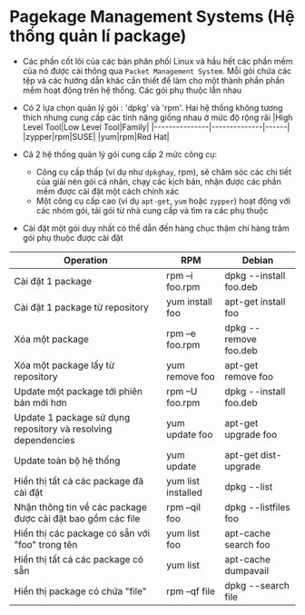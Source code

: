 # Pagekage Management Systems (Hệ thống quản lí package)
- Các phần cốt lõi của các bản phân phối Linux và hầu hết các phần mềm của nó được cài thông qua `Packet Management System`. Mỗi gói chứa các tệp và các hướng dẫn khác cần thiết để làm cho một thành phần phần mềm hoạt động trên hệ thống. Các gói phụ thuộc lẫn nhau
- Có 2 lựa chọn quản lý gói : 'dpkg' và 'rpm'. Hai hệ thống không tương thích nhưng cung cấp các tính năng giống nhau ở mức độ rộng rãi
|High Level Tool|Low Level Tool|Family|
|---------------|--------------|------|
|zypper|rpm|SUSE|
|yum|rpm|Red Hat|

- Cả 2 hệ thống quản lý gói cung cấp 2 mức công cụ:
	+ Công cụ cấp thấp (ví dụ như `dpkghay`, rpm), sẽ chăm sóc các chi tiết của giải nén gói cá nhân, chạy các kịch bản, nhận được các phần mềm được cài đặt một cách chính xác
	+ Một công cụ cấp cao (ví dụ `apt-get`, `yum` hoặc `zypper`) hoạt động với các nhóm gói, tải gói từ nhà cung cấp và tìm ra các phụ thuộc
- Cài đặt một gói duy nhất có thể dẫn đến hàng chục thậm chí hàng trăm gói phụ thuộc được cài đặt

|Operation|RPM|Debian|
|---------|-----------|-----------|
|Cài đặt 1 package|rpm –i foo.rpm|dpkg --install foo.deb|
|Cài đặt 1 package từ repository|yum install foo|apt-get install foo|
|Xóa một package|rpm –e foo.rpm|dpkg --remove foo.deb|
|Xóa một package lấy từ repository|yum remove foo|apt-get remove foo|
|Update một package tới phiên bản mới hơn|rpm –U foo.rpm|dpkg --install foo.deb|
|Update 1 package sử dụng repository và resolving dependencies|yum update foo|apt-get upgrade foo|
|Update toàn bộ hệ thống|yum update|apt-get dist-upgrade|
|Hiển thị tất cả các package đã cài đặt|yum list installed|dpkg --list|
|Nhận thông tin về các package được cài đặt bao gồm các file|rpm –qil foo|dpkg --listfiles foo|
|Hiển thị các package có sẵn với "foo" trong tên|yum list foo|apt-cache search foo|
|Hiển thị tất cả các package có sẵn|yum list|apt-cache dumpavail|
|Hiển thị package có chứa "file"|rpm –qf file|dpkg --search file|
